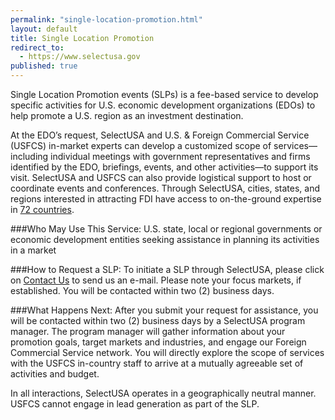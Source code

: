 ```yaml
---
permalink: "single-location-promotion.html"
layout: default
title: Single Location Promotion
redirect_to:
  - https://www.selectusa.gov
published: true
---
```


Single Location Promotion events (SLPs) is a fee-based service to develop specific activities for U.S. economic development organizations (EDOs) to help promote a U.S. region as an investment destination.

At the EDO’s request, SelectUSA and U.S. & Foreign Commercial Service (USFCS) in-market experts can develop a customized scope of services—including individual meetings with government representatives and firms identified by the EDO, briefings, events, and other activities—to support its visit. SelectUSA and USFCS can also provide logistical support to host or coordinate events and conferences. Through SelectUSA, cities, states, and regions interested in attracting FDI have access to on-the-ground expertise in [72 countries](http://export.gov/eac/).

###Who May Use This Service: 
U.S. state, local or regional governments or economic development entities seeking assistance in planning its activities in a market

###How to Request a SLP:
To initiate a SLP through SelectUSA, please click on [Contact Us](mailto:info@selectusa.gov) to send us an e-mail.  Please note your focus markets, if established.  You will be contacted within two (2) business days.

###What Happens Next:
After you submit your request for assistance, you will be contacted within two (2) business days by a SelectUSA program manager. The program manager will gather information about your promotion goals, target markets and industries, and engage our Foreign Commercial Service network.  You will directly explore the scope of services with the USFCS in-country staff to arrive at a mutually agreeable set of activities and budget.

In all interactions, SelectUSA operates in a geographically neutral manner. USFCS cannot engage in lead generation as part of the SLP.
